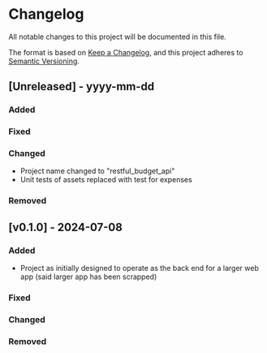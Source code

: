 # Changelog

All notable changes to this project will be documented in this file.

The format is based on [Keep a Changelog](https://keepachangelog.com/en/1.0.0/),
and this project adheres to [Semantic Versioning](https://semver.org/spec/v2.0.0.html).


## [Unreleased] - yyyy-mm-dd

### Added

### Fixed

### Changed

- Project name changed to "restful_budget_api"
- Unit tests of assets replaced with test for expenses

### Removed

## [v0.1.0] - 2024-07-08

### Added

- Project as initially designed to operate as the back end for a larger web app (said larger app has been scrapped)

### Fixed

### Changed

### Removed

